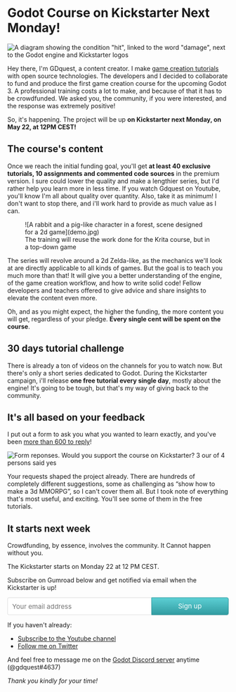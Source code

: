 # Godot Course on Kickstarter Next Monday!

<!-- BANNER IMG -->
![A diagram showing the condition "hit", linked to the word "damage", next to the Godot engine and Kickstarter logos](banner.jpg)

Hey there, I'm GDquest, a content creator. I make [game creation tutorials](http://gdquest.com/tutorial/) with open source technologies. The developers and I decided to collaborate to fund and produce the first game creation course for the upcoming Godot 3. A professional training costs a lot to make, and because of that it has to be crowdfunded. We asked you, the community, if you were interested, and the response was extremely positive!

So, it's happening. The project will be up **on Kickstarter next Monday, on May 22, at 12PM CEST!**

## The course's content

Once we reach the initial funding goal, you'll get **at least 40 exclusive tutorials, 10 assignments and commented code sources** in the premium version. I sure could lower the quality and make a lengthier series, but I'd rather help you learn more in less time. If you watch Gdquest on Youtube, you'll know I'm all about quality over quantity. Also, take it as minimum! I don't want to stop there, and i'll work hard to provide as much value as I can.


<figure>
![A rabbit and a pig-like character in a forest, scene designed for a 2d game](demo.jpg)
    <figcaption>The training will reuse the work done for the Krita course, but in a top-down game</figcaption>
</figure>

The series will revolve around a 2d Zelda-like, as the mechanics we'll look at are directly applicable to all kinds of games. But the goal is to teach you much more than that! It will give you a better understanding of the engine, of the game creation workflow, and how to write solid code! Fellow developers and teachers offered to give advice and share insights to elevate the content even more.

Oh, and as you might expect, the higher the funding, the more content you will get, regardless of your pledge. **Every single cent will be spent on the course**.


## 30 days tutorial challenge

There is already a ton of videos on the channels for you to watch now. But there's only a short series dedicated to Godot. During the Kickstarter campaign, i'll release **one free tutorial every single day**, mostly about the engine! It's going to be tough, but that's my way of giving back to the community.


## It's all based on your feedback

I put out a form to ask you what you wanted to learn exactly, and you've been [more than 600 to reply](https://gdquest.typeform.com/report/ul3bc1/prym)!

![Form reponses. Would you support the course on Kickstarter? 3 our of 4 persons said yes](form-support-on-kickstarter.png)

Your requests shaped the project already. There are hundreds of completely different suggestions, some as challenging as “show how to make a 3d MMORPG”, so I can't cover them all. But I took note of everything that's most useful, and exciting. You'll see some of them in the free tutorials.


## It starts next week

Crowdfunding, by essence, involves the community. It Cannot happen without you.

The Kickstarter starts on Monday 22 at 12 PM CEST.

Subscribe on Gumroad below and get notified via email when the Kickstarter is up!

<style>.gumroad-follow-form-embed button,.gumroad-follow-form-embed input{font-size:15px;font-family:-apple-system,".SFNSDisplay-Regular","Helvetica Neue",Helvetica,Arial,sans-serif;height:40px!important}.gumroad-follow-form-embed{zoom:1}.gumroad-follow-form-embed:after,.gumroad-follow-form-embed:before{display:table;line-height:0;content:""}.gumroad-follow-form-embed:after{clear:both}.gumroad-follow-form-embed *{margin:0;border:0;padding:0;outline:0;box-sizing:border-box!important;float:left!important}.gumroad-follow-form-embed input{border-radius:4px 0 0 4px;line-height:20px;background:top right no-repeat #fff;border:1px solid #ddd;border-right:0;color:#aaa;padding:10px;box-shadow:inset 0 1px 0 rgba(0,0,0,.02);text-rendering:optimizeLegibility;font-smoothing:antialiased;-webkit-appearance:none;-moz-appearance:caret;width:65%!important}.gumroad-follow-form-embed button{border-radius:0 4px 4px 0;box-shadow:0 1px 1px rgba(0,0,0,.12);-webkit-transition:all .05s ease-in-out;transition:all .05s ease-in-out;display:inline-block;padding:11px 15px 12px;cursor:pointer;color:#fff;line-height:100%;border:1px solid #31989d;filter:"progid:DXImageTransform.Microsoft.gradient(startColorstr=#5ccfd4, endColorstr=#329ca1, GradientType=0)";background:-webkit-linear-gradient(top,#5ccfd4,#329ca1);background:linear-gradient(to bottom,#5ccfd4,#329ca1);width:35%!important}</style><form action="https://gumroad.com/follow_from_embed_form" class="form gumroad-follow-form-embed" method="post"><input name="seller_id" type="hidden" value="6873367754130"> <input name="email" placeholder="Your email address" type="email"> <button data-custom-highlight-color="" type="submit">Sign up</button></form>

If you haven't already:

-   [Subscribe to the Youtube channel](http://youtube.com/c/gdquest)
-   [Follow me on Twitter](https://twitter.com/NathanGDquest)

And feel free to message me on the [Godot Discord server](https://discordapp.com/invite/zH7NUgz) anytime (@gdquest#4637)

_Thank you kindly for your time!_
